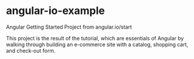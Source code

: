 # angular-io-example
Angular Getting Started Project from angular.io/start

This project is the result of the tutorial, which are essentials of Angular by walking through building an e-commerce site with a catalog, shopping cart, and check-out form.
